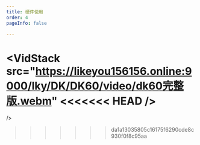 ```yaml
---
title: 硬件使用
order: 4
pageInfo: false

---
```

<VidStack
  src="https://likeyou156156.online:9000/lky/DK/DK60/video/dk60完整版.webm"
<<<<<<< HEAD
/>
=======
/>
>>>>>>> da1a13035805c16175f6290cde8c930f0f8c95aa
